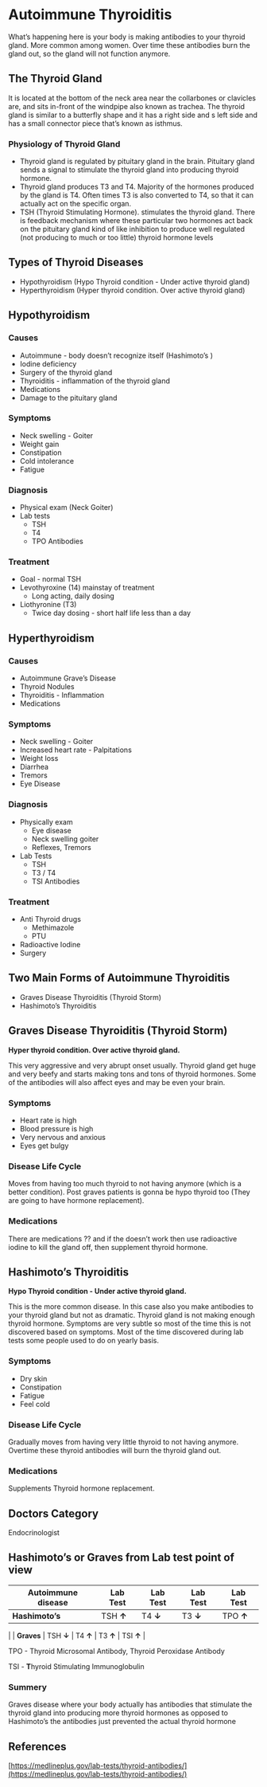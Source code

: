 # Autoimmune Thyroiditis

What’s happening here is your body is making antibodies to your thyroid gland. More common among women. Over time these antibodies burn the gland out, so the gland will not function anymore.

## The Thyroid Gland

It is located at the bottom of the neck area near the collarbones or clavicles are, and sits in-front of the windpipe also  known as trachea. The thyroid gland is similar to a butterfly shape and it has a right side and s left side and has a small connector piece that’s known as isthmus.

### Physiology of Thyroid Gland

- Thyroid gland is regulated by pituitary gland in the brain. Pituitary gland sends a signal to stimulate the thyroid gland into producing thyroid hormone.
- Thyroid gland produces T3 and T4. Majority of the hormones produced by the gland is T4. Often times T3 is also converted to T4, so that it can actually act on the specific organ.
- TSH (Thyroid Stimulating Hormone). stimulates the thyroid gland. There is feedback mechanism where these particular two hormones act back on the pituitary gland kind of like inhibition to produce well regulated (not producing to much or too little) thyroid hormone levels

## Types of Thyroid Diseases

- Hypothyroidism (Hypo Thyroid condition - Under active thyroid gland)
- Hyperthyroidism (Hyper thyroid condition. Over active thyroid gland)

## Hypothyroidism

### Causes

- Autoimmune - body doesn’t recognize itself (Hashimoto’s )
- Iodine deficiency
- Surgery of the thyroid gland
- Thyroiditis - inflammation of the thyroid gland
- Medications
- Damage to the pituitary gland

### Symptoms

- Neck swelling - Goiter
- Weight gain
- Constipation
- Cold intolerance
- Fatigue

### Diagnosis

- Physical exam (Neck Goiter)
- Lab tests
    - TSH
    - T4
    - TPO Antibodies

### Treatment

- Goal - normal TSH
- Levothyroxine (14) mainstay of treatment
    - Long acting, daily dosing
- Liothyronine (T3)
    - Twice day dosing - short half life less than a day

## Hyperthyroidism

### Causes

- Autoimmune Grave’s Disease
- Thyroid Nodules
- Thyroiditis - Inflammation
- Medications

### Symptoms

- Neck swelling - Goiter
- Increased heart rate - Palpitations
- Weight loss
- Diarrhea
- Tremors
- Eye Disease

### Diagnosis

- Physically exam
    - Eye disease
    - Neck swelling  goiter
    - Reflexes, Tremors
- Lab Tests
    - TSH
    - T3 / T4
    - TSI Antibodies

### Treatment

- Anti Thyroid drugs
    - Methimazole
    - PTU
- Radioactive Iodine
- Surgery

## Two Main Forms of Autoimmune Thyroiditis

- Graves Disease Thyroiditis (Thyroid Storm)
- Hashimoto’s Thyroiditis

## Graves Disease Thyroiditis (Thyroid Storm)

**Hyper thyroid condition. Over active thyroid gland.**

This very aggressive and very abrupt onset usually. Thyroid gland get huge and very beefy and starts making tons and tons of thyroid hormones. Some of the antibodies will also affect eyes and may be even your brain.

### Symptoms

- Heart rate is high
- Blood pressure is high
- Very nervous and anxious
- Eyes get bulgy

### Disease Life Cycle

Moves from having too much thyroid to not having anymore (which is a better condition). Post graves patients is gonna be hypo thyroid too (They are going to have hormone replacement).

### Medications

There are medications ?? and if the doesn’t work then use radioactive iodine to kill the gland off, then supplement thyroid hormone.

## Hashimoto’s Thyroiditis

**Hypo Thyroid condition - Under active thyroid gland.**

This is the more common disease. In this case also you make antibodies to your thyroid gland but not as dramatic. Thyroid gland is not making enough thyroid hormone. Symptoms are very subtle so most of the time this is not discovered based on symptoms. Most of the time discovered during lab tests some people used to do on yearly basis.

### Symptoms

- Dry skin
- Constipation
- Fatigue
- Feel cold

### Disease Life Cycle

Gradually moves from having very little thyroid to not having anymore. Overtime these thyroid antibodies will burn the thyroid gland out. 

### Medications

Supplements Thyroid hormone replacement.

## Doctors Category

Endocrinologist

## Hashimoto’s or Graves from Lab test point of view

| **Autoimmune disease**  | **Lab Test** | **Lab Test** | **Lab Test** | **Lab Test** |
| --- | --- | --- | --- | --- |
| **Hashimoto’s**  | TSH **↑**  | T4 **↓** | T3 **↓** | TPO **↑**
 |
| **Graves** | TSH **↓** | T4 **↑** | T3 **↑** | TSI **↑** |

TPO - Thyroid Microsomal Antibody, Thyroid Peroxidase Antibody

TSI - **T**hyroid Stimulating Immunoglobulin

### Summery

Graves disease where your body actually has antibodies that stimulate the thyroid gland into producing more thyroid hormones as opposed to Hashimoto’s the antibodies just prevented the actual thyroid hormone 

## References

[https://medlineplus.gov/lab-tests/thyroid-antibodies/](https://medlineplus.gov/lab-tests/thyroid-antibodies/)
